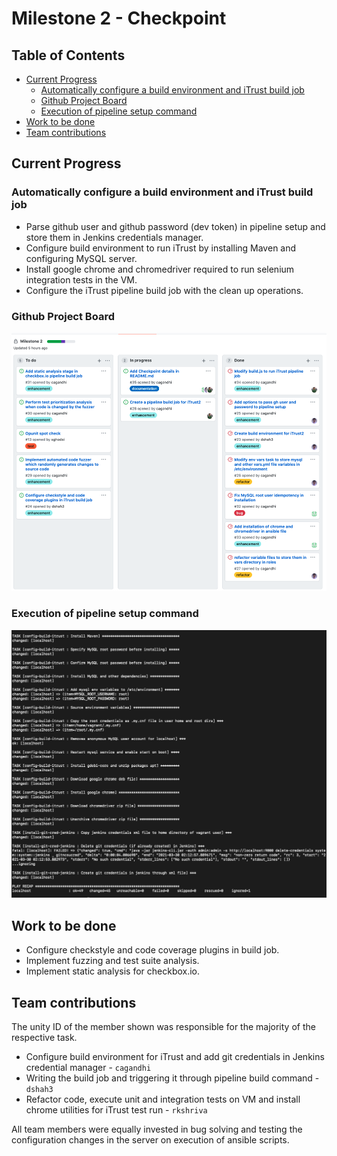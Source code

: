 # Milestone 2 - Checkpoint

## Table of Contents


* [Current Progress](#current-progress)
  + [Automatically configure a build environment and iTrust build job](#automatically-configure-a-build-environment-and-itrust-build-job)
  + [Github Project Board](#github-project-board)
  + [Execution of pipeline setup command](#execution-of-pipeline-setup-command)
* [Work to be done](#work-to-be-done)
* [Team contributions](#team-contributions)



## Current Progress

### Automatically configure a build environment and iTrust build job
* Parse github user and github password (dev token) in pipeline setup and store them in Jenkins credentials manager.
* Configure build environment to run iTrust by installing Maven and configuring MySQL server.
* Install google chrome and chromedriver required to run selenium integration tests in the VM.
* Configure the iTrust pipeline build job with the clean up operations.

### Github Project Board

![milestone2_board.png](imgs/project_board_m2.png)

### Execution of pipeline setup command

![build-itrust.png](imgs/output_m2.png)

## Work to be done

* Configure checkstyle and code coverage plugins in build job.
* Implement fuzzing and test suite analysis.
* Implement static analysis for checkbox.io.


## Team contributions

The unity ID of the member shown was responsible for the majority of the respective task.
* Configure build environment for iTrust and add git credentials in Jenkins credential manager - `cagandhi`
* Writing the build job and triggering it through pipeline build command - `dshah3`
* Refactor code, execute unit and integration tests on VM and install chrome utilities for iTrust test run - `rkshriva`

All team members were equally invested in bug solving and testing the configuration changes in the server on execution of ansible scripts.

